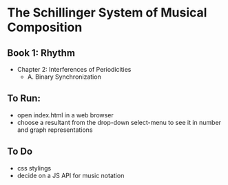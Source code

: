 # The Schillinger System of Musical Composition

## Book 1: Rhythm
  - Chapter 2: Interferences of Periodicities
    - A. Binary Synchronization

## To Run:
 - open index.html in a web browser
 - choose a resultant from the drop-down select-menu to see it in number and graph representations
 
## To Do
  - css stylings
  - decide on a JS API for music notation
   
   

